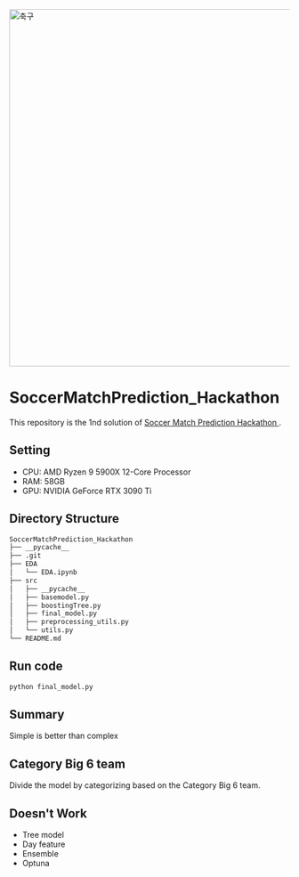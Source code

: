 
<img width="642" alt="축구" src="https://github.com/Hyeon-kki/SoccerMatchPrediction_Hackathon/assets/141913492/a47a378d-fdbe-4089-a23d-536afe9f23b9">

# SoccerMatchPrediction_Hackathon

This repository is the 1nd solution of [Soccer Match Prediction Hackathon ](https://dacon.io/competitions/official/236246/overview/description).


## Setting
- CPU: AMD Ryzen 9 5900X 12-Core Processor
- RAM: 58GB
- GPU: NVIDIA GeForce RTX 3090 Ti

## Directory Structure

```bash
SoccerMatchPrediction_Hackathon
├── __pycache__
├── .git
├── EDA
│   └── EDA.ipynb
├── src
│   ├── __pycache__
│   ├── basemodel.py
│   ├── boostingTree.py
│   ├── final_model.py
│   ├── preprocessing_utils.py
│   └── utils.py
└── README.md
```

## Run code

```bash
python final_model.py
```

## Summary

Simple is better than complex

## Category Big 6 team

Divide the model by categorizing based on the Category Big 6 team.

## Doesn't Work

+ Tree model 
+ Day feature
+ Ensemble
+ Optuna


